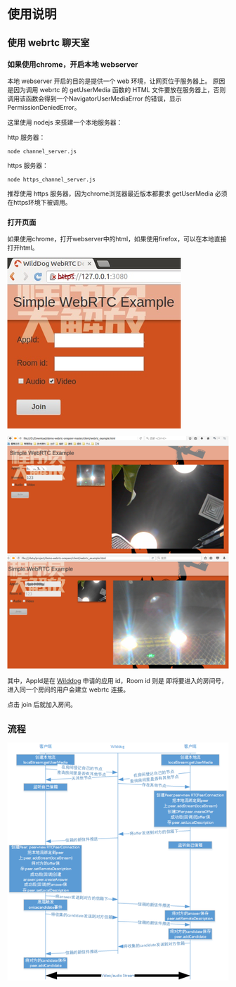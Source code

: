 # 使用说明

## 使用 webrtc 聊天室

### 如果使用chrome，开启本地 webserver

本地 webserver 开启的目的是提供一个 web 环境，让网页位于服务器上。
原因是因为调用 webrtc 的 getUserMedia 函数的 HTML 文件要放在服务器上，否则调用该函数会得到一个NavigatorUserMediaError 的错误，显示 PermissionDeniedError。

这里使用 nodejs 来搭建一个本地服务器：

http 服务器：

	node channel_server.js

https 服务器：

	node https_channel_server.js

推荐使用 https 服务器，因为chrome浏览器最近版本都要求 getUserMedia 必须在https环境下被调用。

### 打开页面

如果使用chrome，打开webserver中的html，如果使用firefox，可以在本地直接打开html。

![演示截图1](./docs/first.jpg)

![演示截图2](./docs/second.png)
![演示截图3](./docs/third.png)

其中，AppId是在 [Wilddog](https://www.wilddog.com) 申请的应用 id，Room id 则是 即将要进入的房间号，进入同一个房间的用户会建立 webrtc 连接。

点击 join 后就加入房间。

## 流程

![演示截图4](./docs/fourth.png)
